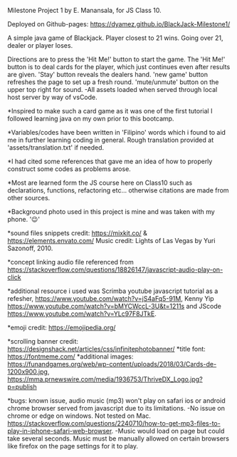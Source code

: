 Milestone Project 1 by E. Manansala, for JS Class 10.

Deployed on Github-pages: https://dyamez.github.io/BlackJack-Milestone1/

A simple java game of Blackjack.
Player closest to 21 wins. Going over 21, dealer or player loses.

Directions are to press the 'Hit Me!' button to start the game.
The 'Hit Me!' button is to deal cards for the player, which just continues even after results are given.
'Stay' button reveals the dealers hand.
'new game' button refreshes the page to set up a fresh round.
'mute/unmute' button on the upper top right for sound.
    -All assets loaded when served through local host server by way of vsCode.
    
*Inspired to make such a card game as it was one of the first tutorial I followed learning java on my own prior to this bootcamp.

*Variables/codes have been written in 'Filipino' words which i found to aid me in further learning coding in general.
    Rough translation provided at 'assets/translation.txt' if needed.

*I had cited some references that gave me an idea of how to properly construct some codes as problems arose.

*Most are learned form the JS course here on Class10 such as declarations, functions, refactoring etc...
    otherwise citations are made from other sources.

*Background photo used in this project is mine and was taken with my phone. '😉' 

*sound files snippets credit: https://mixkit.co/ & https://elements.envato.com/
 Music credit: Lights of Las Vegas by Yuri Sazonoff, 2010.

*concept linking audio file referenced from https://stackoverflow.com/questions/18826147/javascript-audio-play-on-click

*additional resource i used was Scrimba youtube javascript tutorial as a refesher, https://www.youtube.com/watch?v=jS4aFq5-91M, 
Kenny Yip  https://www.youtube.com/watch?v=bMYCWccL-3U&t=1211s and JScode https://www.youtube.com/watch?v=YLc97F8JTkE.

*emoji credit: https://emojipedia.org/

*scrolling banner credit: https://designshack.net/articles/css/infinitephotobanner/
*title font: https://fontmeme.com/
*additional images: https://funandgames.org/web/wp-content/uploads/2018/03/Cards-de-1200x900.jpg, https://mma.prnewswire.com/media/1936753/ThriveDX_Logo.jpg?p=publish

*bugs: known issue, audio music (mp3) won't play on safari ios or android chrome browser served from javascript due to its limitations. 
    -No issue on chrome or edge on windows. Not tested on Mac. https://stackoverflow.com/questions/2240710/how-to-get-mp3-files-to-play-in-iphone-safari-web-browser.
    -Music would load on page but could take several seconds. Music must be manually allowed on certain browsers like firefox on the page settings for it to play.